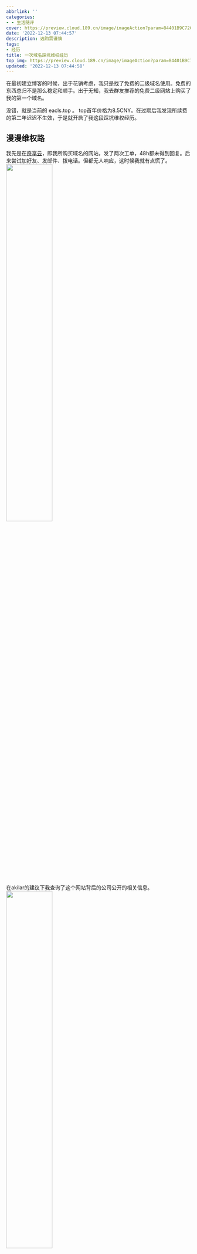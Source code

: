 ```yaml
---
abbrlink: ''
categories:
- - 生活随评
cover: https://preview.cloud.189.cn/image/imageAction?param=84401B9C72C2F4B65BC9CCA5AA04FD8EEEA7F904B4C83B053C6CFCB66744EED8133232E857BE9487E8580637C4720BFDBDE89F9088DA6399D82C2C67FA6BED1219F248AA594B89EFE5B5B54AFB9A635738CA7D7F5CB0471DB267E55EFDE7E543F90EFAF2702CFD3FE1907A65C1449D25
date: '2022-12-13 07:44:57'
description: 选购需谨慎
tags:
- 经历
title: 一次域名踩坑维权经历
top_img: https://preview.cloud.189.cn/image/imageAction?param=84401B9C72C2F4B65BC9CCA5AA04FD8EEEA7F904B4C83B053C6CFCB66744EED8133232E857BE9487E8580637C4720BFDBDE89F9088DA6399D82C2C67FA6BED1219F248AA594B89EFE5B5B54AFB9A635738CA7D7F5CB0471DB267E55EFDE7E543F90EFAF2702CFD3FE1907A65C1449D25
updated: '2022-12-13 07:44:58'
---
```

在最初建立博客的时候，出于花销考虑，我只是找了免费的二级域名使用。免费的东西总归不是那么稳定和顺手。出于无知，我去群友推荐的免费二级网站上购买了我的第一个域名。

没错，就是当前的 eacls.top 。
top首年价格为8.5CNY。在过期后我发现所续费的第二年迟迟不生效，于是就开启了我这段踩坑维权经历。

## 漫漫维权路

我先是在[奇享云](https://yun.i8mc.cn)，即我所购买域名的网站，发了两次工单，48h都未得到回复。后来尝试加好友、发邮件、拨电话。但都无人响应，这时候我就有点慌了。
<img src="https://preview.cloud.189.cn/image/imageAction?param=55502E9E5825D1EC81FB6267B58A309C1C1B75D6B0583E03AA29469060CBEC6B2422B3DA1CD0EBBA1B7EF886C6BD5B5E1B4F58A08652578E1F9F942F8F7DD6CFDBA0F0E9E04D4FDF3E83C4AD2B82629169CD779FB5BDED46D409FC4D8033DC21A6CFA12A7A2BCA8E38FE6C1B2178CE50" width="50%" height="50%" />

在akilar的建议下我查询了这个网站背后的公司公开的相关信息。
<img src="https://preview.cloud.189.cn/image/imageAction?param=6BCE92587F24CC8AA4C60D33AB4B788BD9C086D85254DD359751846E51B78E3E5A17F0C50C96123D6BA6C2D79F7794F751BAEC09856DB63B3E80973B32A562114D37E9CB3F6B210E498E5D26289B7798A3F254CB92EB4CA03CF99813169F341F59418DA80D4C1D86CD4435346F0D21D3" width="50%" height="50%" />

这就有意思了，实缴资本0，大概率就是个空壳企业。并且在公开信息中所显示的网址并非奇享云，而是一个已经成赌博链接的网站。这算彻底没什么希望直接联系上对方了，此时我的博客已经因此原因闭站三四天了。

我在淘宝上搜到了这家企业的店铺，发信息显示的是已读状态。看来是跑路又没完全跑。
<img src="https://preview.cloud.189.cn/image/imageAction?param=8435E0E5B486E5FCEC775DE4F172F587B07B5D73FD1911C2EE432FB4E92642BF3DD0D788D81ECA2410FA825CA5333810D646745F37A17566BA2A2EADDC3A976315BE4D54173AEAB0D4BD3DE9AEECA02CC1AA781CF07C3E72AEC82EB23CB7A5B42CF028B116845EF9C2676737C2ED45AF" width="50%" height="50%" />

偶然间我想起域名控制面板是来自西部数码的，于是我就抱着试试的心态上了西部数码官网寻求解决方案。我是从首页的对话窗联系上客服的，头一次觉得对话窗这个设置不仅仅是一个摆设。在这里夸一下西部数码的客服，确实很专业并且有耐心。之后根据客服指示加上了西部数码的企业QQ，他给我发了一个诸如此情况的解决链接。我就按流程走了一遍。
<img src="https://preview.cloud.189.cn/image/imageAction?param=5EB8E04E666AB1692D90A90A554F8A2CACD8386D6864A56310983D15A0D39A9AFD13D5C13D577CA298D9E94E320758A40BCDF0D86DD935C91497B5DE02559B963FFA2F6F3DC093DC1CD5BD3119B16BFEC479D18B241ADE0292C2DDEDD0B20F2B3D24A3E6BAD26CB289C4A4C4AC275136" width="30%" height="30%" />

这次经历算是让我感受到了走流程的感觉。幸好最后域名还是回到了我的手里。

## 为什么不换域名

事实上把这个域名抛弃掉也是我之前考虑过的一个选择，现在虽然没生效，但还在赎期内，毕竟等它从域名管理局过期再购买就需要数月的时间了。如果抛掉，我虽然有别的中意选择，但要处理的麻烦太多，比如访问统计数据、现存的收录等等。更换域名也不利于之前的访客再次访问。所以虽然要走这套流程，我还是选择使用原域名。

## 损失

1. 26CNY；早就打到对方的账上，最后也要不回来了。
2. 重新走流程所进行的操作让我感受到本来就少的隐私更加匮乏。

**最后提醒各位，吸取我的教训，在购买商品时还是选择规模大的或可信赖的卖方为好。**

